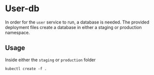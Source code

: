 # User-db

In order for the `user` service to run, a database is needed.
The provided deployment files create a database in either a staging or production namespace.

## Usage
Inside either the `staging` or `production` folder

```
kubectl create -f .
```

